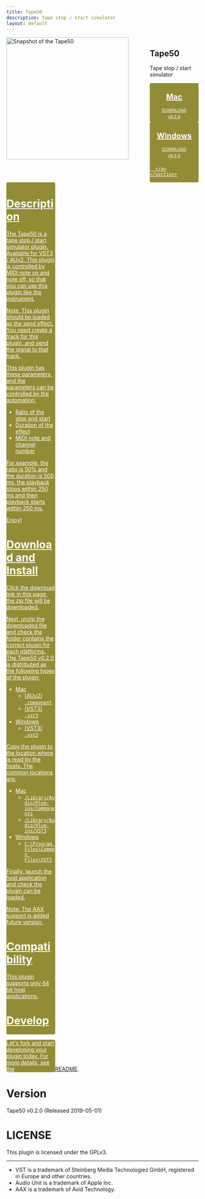 ```yaml
---
title: Tape50
description: Tape stop / start simulator
layout: default
---
```

<style>
.download-link {
  display: inline-block;
  width: 128px;
  color: #FFF;
  background-color: #928C36;
  border-radius: 4px;
}
.download-link-platform {
  font-size: 20px;
  font-weight: bold;
  text-align: center;
  margin: 0;
  padding-top: 24px;
}
.download-link-text {
  font-size: 11px;
  text-align: center;
  margin: 0;
  padding-top: 16px;
}

.download-link-version {
  font-size: 10px;
  font-weight: bold;
  opacity: 0.75;
  text-align: center;
  margin: 0;
  padding-top: 4px;
  padding-bottom: 8px;
}

.columns {
  display: flex;
}
.column {
  flex: 1;
}
@media only screen and (max-width: 768px) {
  .columns {
    display: block;
  }
  .column {
    display: block;
  margin-right: 0;
  }
}
</style>
<div id="download-area">
  <div class="columns">
    <div class="column">
      <img alt="Snapshot of the Tape50" src="https://tqaudio.github.io/img/tape50.png" width="320px">
    </div>
    <section class="column">
      <h1>Tape50</h1>
      <p>Tape stop / start simulator</p>
      <a class="download-link" href="https://github.com/tqaudio/tape50/releases/download/v0.2.0/tape50_v0.2.0_mac.zip">
        <p class="download-link-platform">Mac</p>
        <p class="download-link-text">DOWNLOAD</p>
        <p class="download-link-version">v0.2.0</p>
      </a>
      <a class="download-link" href="https://github.com/tqaudio/tape50/releases/download/v0.2.0/tape50_v0.2.0_win.zip">
        <p class="download-link-platform">Windows</p>
        <p class="download-link-text">DOWNLOAD</p>
        <p class="download-link-version">v0.2.0</p>

      </a>
    </section>
  </div>
</div>

# Description

The Tape50 is a tape stop / start simulator plugin. Available for VST3 / AUv2. This plugin is controlled by MIDI note on and note off, so that you can use this plugin like the instrument.

Note: This plugin should be loaded as the send effect. You need create a track for this plugin, and send the signal to that track.

This plugin has these parameters, and the parameters can be controlled by the automation:

- Ratio of the stop and start
- Duration of the effect
- MIDI note and channel number

For example, the ratio is 50% and the duration is 500 ms, the playback stops within 250 ms and then playback starts within 250 ms.

Enjoy!

# Download and Install

Click the download link in this page, the zip file will be downloaded.

Next, unzip the downloaded file and check the folder contains the correct plugin for each platforms. The Tape50 v0.2.0 is distributed as the following types of the plugin:

- Mac
  - (AUv2) `.component`
  - (VST3) `.vst3`
- Windows
  - (VST3) `.vst3`

Copy the plugin to the location where is read by the hosts. The common locations are:

- Mac
  - `/Library/Audio/Plug-ins/Components`
  - `/Library/Audio/Plug-ins/VST3`
- Windows
  - `C:\Program Files\Common Files\VST3`

Finally, launch the host application and check the plugin can be loaded.

Note: The AAX support is added future version.

# Compatibility

This plugin supports only 64 bit host applications.

# Develop

Let's fork and start developing your plugin today. For more details, see the [README](https://github.com/tqaudio/tape50).

# Version

Tape50 v0.2.0 (Released 2019-05-01)

# LICENSE

This plugin is licensed under the GPLv3.

--------

- VST is a trademark of Steinberg Media Technologies GmbH, registered in Europe and other countries.
- Audio Unit is a trademark of Apple Inc.
- AAX is a trademark of Avid Technology.
